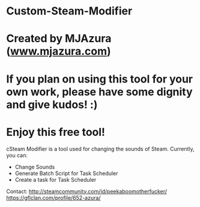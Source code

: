 # Custom-Steam-Modifier
# Created by MJAzura (www.mjazura.com)
# If you plan on using this tool for your own work, please have some dignity and give kudos! :)
# Enjoy this free tool!

cSteam Modifier is a tool used for changing the sounds of Steam.
Currently, you can:
- Change Sounds
- Generate Batch Script for Task Scheduler
- Create a task for Task Scheduler

Contact:
http://steamcommunity.com/id/peekaboomotherfucker/
https://gflclan.com/profile/652-azura/
